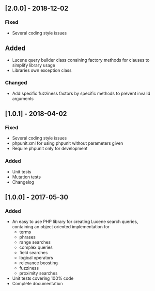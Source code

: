 ## [2.0.0] - 2018-12-02
### Fixed
- Several coding style issues

## Added
- Lucene query builder class conaining factory methods for clauses to simplify library usage
- Libraries own exception class

### Changed
- Add specific fuzziness factors by specific methods to prevent invalid arguments

## [1.0.1] - 2018-04-02
### Fixed
- Several coding style issues
- phpunit.xml for using phpunit without parameters given
- Require phpunit only for development

### Added
- Unit tests
- Mutation tests
- Changelog

## [1.0.0] - 2017-05-30
### Added
- An easy to use PHP library for creating Lucene search queries, containing an object oriented implementation for
  - terms
  - phrases
  - range searches
  - complex queries
  - field searches
  - logical operators
  - relevance boosting
  - fuzziness
  - proximity searches
- Unit tests covering 100% code
- Complete documentation
